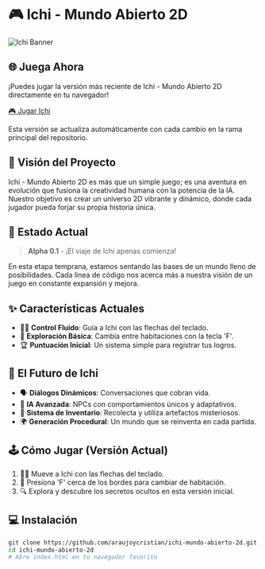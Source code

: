 # 🎮 Ichi - Mundo Abierto 2D

![Ichi Banner](https://via.placeholder.com/800x200?text=Ichi+-+Mundo+Abierto+2D)

## 🌐 Juega Ahora

¡Puedes jugar la versión más reciente de Ichi - Mundo Abierto 2D directamente en tu navegador!

[🎮 Jugar Ichi](https://araujoycristian.github.io/ichi-mundo-abierto-2d/)

Esta versión se actualiza automáticamente con cada cambio en la rama principal del repositorio.

## 🌟 Visión del Proyecto

Ichi - Mundo Abierto 2D es más que un simple juego; es una aventura en evolución que fusiona la creatividad humana con la potencia de la IA. Nuestro objetivo es crear un universo 2D vibrante y dinámico, donde cada jugador pueda forjar su propia historia única.

## 🚀 Estado Actual

> **Alpha 0.1** - ¡El viaje de Ichi apenas comienza!

En esta etapa temprana, estamos sentando las bases de un mundo lleno de posibilidades. Cada línea de código nos acerca más a nuestra visión de un juego en constante expansión y mejora.

## ✨ Características Actuales

- 🏃‍♂️ **Control Fluido**: Guía a Ichi con las flechas del teclado.
- 🚪 **Exploración Básica**: Cambia entre habitaciones con la tecla 'F'.
- 🏆 **Puntuación Inicial**: Un sistema simple para registrar tus logros.

## 🔮 El Futuro de Ichi

- 🗣️ **Diálogos Dinámicos**: Conversaciones que cobran vida.
- 🧠 **IA Avanzada**: NPCs con comportamientos únicos y adaptativos.
- 🎒 **Sistema de Inventario**: Recolecta y utiliza artefactos misteriosos.
- 🌍 **Generación Procedural**: Un mundo que se reinventa en cada partida.

## 🕹️ Cómo Jugar (Versión Actual)

1. 🏃‍♂️ Mueve a Ichi con las flechas del teclado.
2. 🚪 Presiona 'F' cerca de los bordes para cambiar de habitación.
3. 🔍 Explora y descubre los secretos ocultos en esta versión inicial.

## 💻 Instalación

```bash
git clone https://github.com/araujoycristian/ichi-mundo-abierto-2d.git
cd ichi-mundo-abierto-2d
# Abre index.html en tu navegador favorito
